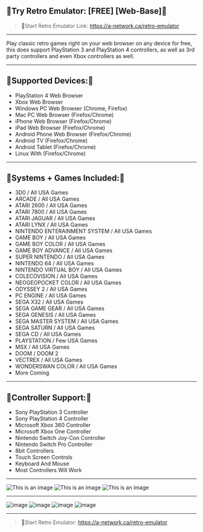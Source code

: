 🔶Try Retro Emulator: [FREE] [Web-Base]🔶
--------------------

>🔶Start Retro Emulator Link: 
https://a-network.ca/retro-emulator





________________________________________________________________________________________________________________________________________________________________________________

Play classic retro games right on your web browser on any device for free, this does support PlayStation 3 and PlayStation 4 controllers, as well as 3rd party controllers and even Xbox controllers as well.

________________________________________________________________________________________________________________________________________________________________________________

🔶Supported Devices:🔶
------------------------
- PlayStation 4 Web Browser
- Xbox Web Browser
- Windows PC Web Browser (Chrome, Firefox)
- Mac PC Web Browser (Firefox/Chrome)
- iPhone Web Browser (Firefox/Chrome)
- iPad Web Browser (Firefox/Chrome)
- Android Phone Web Browser (Firefox/Chrome)
- Android TV (Firefox/Chrome)
- Android Tablet (Firefox/Chrome)
- Linux With (Firefox/Chrome)

________________________________________________________________________________________________________________________________________________________________________________

🔶Systems + Games Included:🔶
----------------------------------
- 3D0 / All USA Games
- ARCADE / All USA Games
- ATARI 2600 / All USA Games
- ATARI 7800 / All USA Games
- ATARI JAGUAR / All USA Games
- ATARI LYNX / All USA Games
- NINTENDO ENTERAINMENT SYSTEM / All USA Games
- GAME BOY / All USA Games
- GAME BOY COLOR / All USA Games
- GAME BOY ADVANCE / All USA Games
- SUPER NINTENDO / All USA Games
- NINTENDO 64 / All USA Games
- NINTENDO VIRTUAL BOY / All USA Games
- COLECOVISION / All USA Games
- NEOGEOPOCKET COLOR / All USA Games
- ODYSSEY 2 / All USA Games
- PC ENGINE / All USA Games
- SEGA X32 / All USA Games
- SEGA GAME GEAR / All USA Games
- SEGA GENESIS / All USA Games
- SEGA MASTER SYSTEM / All USA Games
- SEGA SATURN / All USA Games
- SEGA CD / All USA Games
- PLAYSTATION / Few USA Games
- MSX / All USA Games
- DOOM / DOOM 2
- VECTREX / All USA Games
- WONDERSWAN COLOR / All USA Games
- More Coming

________________________________________________________________________________________________________________________________________________________________________________

🔶Controller Support:🔶
-------------------
- Sony PlayStation 3 Controller
- Sony PlayStation 4 Controller
- Microsoft Xbox 360 Controller
- Microsoft Xbox One Controller
- Nintendo Switch Joy-Con Controller
- Nintendo Switch Pro Controller
- 8bit Controllers
- Touch Screen Controls
- Keyboard And Mouse
- Most Controllers Will Work

__________________________________________________________________________________________________________________________________

![This is an image](https://github.com/media-a-server/Emulator-Website/blob/main/1.jpg?raw=true)
![This is an image](https://github.com/media-a-server/Emulator-Website/blob/main/2.jpg?raw=true)
![This is an image](https://github.com/media-a-server/Emulator-Website/blob/main/3.jpg?raw=true)

________________________________________________________________________________________________________________________________________________________________________________
![image](https://user-images.githubusercontent.com/50722217/153095804-56faa35c-5c94-431e-b718-095f431f9898.png)
![image](https://user-images.githubusercontent.com/50722217/153095813-611db3cf-e6a7-42ad-9c84-3537d5e01325.png)
![image](https://user-images.githubusercontent.com/50722217/153095824-67b17834-92e2-49bc-bd60-24504949f2fa.png)
![image](https://user-images.githubusercontent.com/50722217/153095843-bdb24f1a-0be0-4fac-8eef-90f80c1fb44b.png)
________________________________________________________________________________________________________________________________________________________________________________

>🔶Start Retro Emulator: 
https://a-network.ca/retro-emulator

